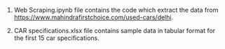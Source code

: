 1. Web Scraping.ipynb file contains the code which extract the data from https://www.mahindrafirstchoice.com/used-cars/delhi.

2. CAR specifications.xlsx file contains sample data in tabular format for the first 15 car specifications.
